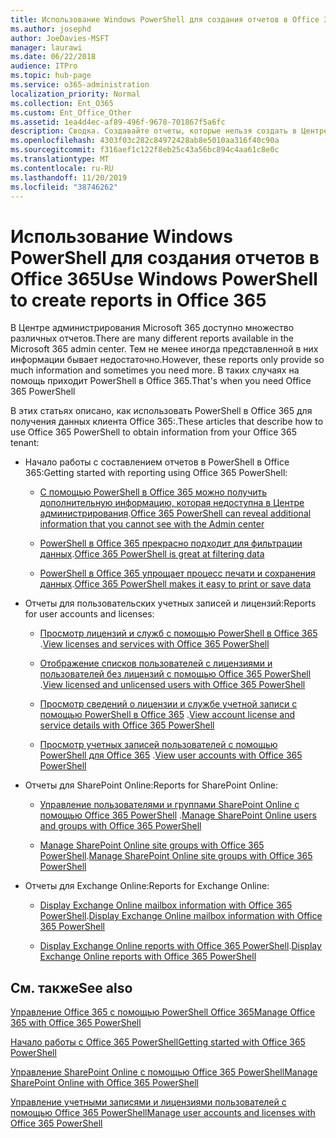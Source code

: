 ```yaml
---
title: Использование Windows PowerShell для создания отчетов в Office 365
ms.author: josephd
author: JoeDavies-MSFT
manager: laurawi
ms.date: 06/22/2018
audience: ITPro
ms.topic: hub-page
ms.service: o365-administration
localization_priority: Normal
ms.collection: Ent_O365
ms.custom: Ent_Office_Other
ms.assetid: 1ea4d4ec-af89-496f-9678-701867f5a6fc
description: Сводка. Создавайте отчеты, которые нельзя создать в Центре администрирования Microsoft 365, используя PowerShell в Office 365.
ms.openlocfilehash: 4303f03c282c84972428ab8e5010aa316f40c90a
ms.sourcegitcommit: f316aef1c122f8eb25c43a56bc894c4aa61c8e0c
ms.translationtype: MT
ms.contentlocale: ru-RU
ms.lasthandoff: 11/20/2019
ms.locfileid: "38746262"
---
```

# <a name="use-windows-powershell-to-create-reports-in-office-365"></a><span data-ttu-id="608f4-103">Использование Windows PowerShell для создания отчетов в Office 365</span><span class="sxs-lookup"><span data-stu-id="608f4-103">Use Windows PowerShell to create reports in Office 365</span></span>

<span data-ttu-id="608f4-104">В Центре администрирования Microsoft 365 доступно множество различных отчетов.</span><span class="sxs-lookup"><span data-stu-id="608f4-104">There are many different reports available in the Microsoft 365 admin center.</span></span> <span data-ttu-id="608f4-105">Тем не менее иногда представленной в них информации бывает недостаточно.</span><span class="sxs-lookup"><span data-stu-id="608f4-105">However, these reports only provide so much information and sometimes you need more.</span></span> <span data-ttu-id="608f4-106">В таких случаях на помощь приходит PowerShell в Office 365.</span><span class="sxs-lookup"><span data-stu-id="608f4-106">That's when you need Office 365 PowerShell</span></span>
  
<span data-ttu-id="608f4-107">В этих статьях описано, как использовать PowerShell в Office 365 для получения данных клиента Office 365:.</span><span class="sxs-lookup"><span data-stu-id="608f4-107">These articles that describe how to use Office 365 PowerShell to obtain information from your Office 365 tenant:</span></span>
  
- <span data-ttu-id="608f4-108">Начало работы с составлением отчетов в PowerShell в Office 365:</span><span class="sxs-lookup"><span data-stu-id="608f4-108">Getting started with reporting using Office 365 PowerShell:</span></span>
    
  - <span data-ttu-id="608f4-109">[С помощью PowerShell в Office 365 можно получить дополнительную информацию, которая недоступна в Центре администрирования](https://technet.microsoft.com/library/dn568034.aspx#reveal).</span><span class="sxs-lookup"><span data-stu-id="608f4-109">[Office 365 PowerShell can reveal additional information that you cannot see with the Admin center](https://technet.microsoft.com/library/dn568034.aspx#reveal)</span></span>
    
  - <span data-ttu-id="608f4-110">[PowerShell в Office 365 прекрасно подходит для фильтрации данных](https://technet.microsoft.com/library/dn568034.aspx#filter).</span><span class="sxs-lookup"><span data-stu-id="608f4-110">[Office 365 PowerShell is great at filtering data](https://technet.microsoft.com/library/dn568034.aspx#filter)</span></span>
    
  - <span data-ttu-id="608f4-111">[PowerShell в Office 365 упрощает процесс печати и сохранения данных](https://technet.microsoft.com/library/dn568034.aspx#printsave).</span><span class="sxs-lookup"><span data-stu-id="608f4-111">[Office 365 PowerShell makes it easy to print or save data](https://technet.microsoft.com/library/dn568034.aspx#printsave)</span></span>
    
- <span data-ttu-id="608f4-112">Отчеты для пользовательских учетных записей и лицензий:</span><span class="sxs-lookup"><span data-stu-id="608f4-112">Reports for user accounts and licenses:</span></span>
    
  - <span data-ttu-id="608f4-113">[Просмотр лицензий и служб с помощью PowerShell в Office 365](view-licenses-and-services-with-office-365-powershell.md) .</span><span class="sxs-lookup"><span data-stu-id="608f4-113">[View licenses and services with Office 365 PowerShell](view-licenses-and-services-with-office-365-powershell.md)</span></span>
    
  - <span data-ttu-id="608f4-114">[Отображение списков пользователей с лицензиями и пользователей без лицензий с помощью Office 365 PowerShell](view-licensed-and-unlicensed-users-with-office-365-powershell.md) .</span><span class="sxs-lookup"><span data-stu-id="608f4-114">[View licensed and unlicensed users with Office 365 PowerShell](view-licensed-and-unlicensed-users-with-office-365-powershell.md)</span></span>
    
  - <span data-ttu-id="608f4-115">[Просмотр сведений о лицензии и службе учетной записи с помощью PowerShell в Office 365](view-account-license-and-service-details-with-office-365-powershell.md) .</span><span class="sxs-lookup"><span data-stu-id="608f4-115">[View account license and service details with Office 365 PowerShell](view-account-license-and-service-details-with-office-365-powershell.md)</span></span>
    
  - <span data-ttu-id="608f4-116">[Просмотр учетных записей пользователей с помощью PowerShell для Office 365](view-user-accounts-with-office-365-powershell.md) .</span><span class="sxs-lookup"><span data-stu-id="608f4-116">[View user accounts with Office 365 PowerShell](view-user-accounts-with-office-365-powershell.md)</span></span>
    
- <span data-ttu-id="608f4-117">Отчеты для SharePoint Online:</span><span class="sxs-lookup"><span data-stu-id="608f4-117">Reports for SharePoint Online:</span></span>
    
  - <span data-ttu-id="608f4-118">[Управление пользователями и группами SharePoint Online с помощью Office 365 PowerShell](https://technet.microsoft.com/library/9680af2e-a965-4e62-92ee-da72105c7800.aspx) .</span><span class="sxs-lookup"><span data-stu-id="608f4-118">[Manage SharePoint Online users and groups with Office 365 PowerShell](https://technet.microsoft.com/library/9680af2e-a965-4e62-92ee-da72105c7800.aspx)</span></span>
    
  - <span data-ttu-id="608f4-119">[Manage SharePoint Online site groups with Office 365 PowerShell](https://technet.microsoft.com/library/122f4099-c78d-4cce-bab0-4343b04596ae.aspx).</span><span class="sxs-lookup"><span data-stu-id="608f4-119">[Manage SharePoint Online site groups with Office 365 PowerShell](https://technet.microsoft.com/library/122f4099-c78d-4cce-bab0-4343b04596ae.aspx)</span></span>
    
- <span data-ttu-id="608f4-120">Отчеты для Exchange Online:</span><span class="sxs-lookup"><span data-stu-id="608f4-120">Reports for Exchange Online:</span></span>
    
  - <span data-ttu-id="608f4-121">[Display Exchange Online mailbox information with Office 365 PowerShell](https://technet.microsoft.com/library/13843002-56ca-4b75-81c5-84386522b01b.aspx).</span><span class="sxs-lookup"><span data-stu-id="608f4-121">[Display Exchange Online mailbox information with Office 365 PowerShell](https://technet.microsoft.com/library/13843002-56ca-4b75-81c5-84386522b01b.aspx)</span></span>
    
  - <span data-ttu-id="608f4-122">[Display Exchange Online reports with Office 365 PowerShell](https://technet.microsoft.com/library/4873a063-9fc4-4ed9-826a-6e935fef61d4.aspx).</span><span class="sxs-lookup"><span data-stu-id="608f4-122">[Display Exchange Online reports with Office 365 PowerShell](https://technet.microsoft.com/library/4873a063-9fc4-4ed9-826a-6e935fef61d4.aspx)</span></span>
    
## <a name="see-also"></a><span data-ttu-id="608f4-123">См. также</span><span class="sxs-lookup"><span data-stu-id="608f4-123">See also</span></span>

[<span data-ttu-id="608f4-124">Управление Office 365 с помощью PowerShell Office 365</span><span class="sxs-lookup"><span data-stu-id="608f4-124">Manage Office 365 with Office 365 PowerShell</span></span>](manage-office-365-with-office-365-powershell.md)
  
[<span data-ttu-id="608f4-125">Начало работы с Office 365 PowerShell</span><span class="sxs-lookup"><span data-stu-id="608f4-125">Getting started with Office 365 PowerShell</span></span>](getting-started-with-office-365-powershell.md)
  
[<span data-ttu-id="608f4-126">Управление SharePoint Online с помощью Office 365 PowerShell</span><span class="sxs-lookup"><span data-stu-id="608f4-126">Manage SharePoint Online with Office 365 PowerShell</span></span>](manage-sharepoint-online-with-office-365-powershell.md)
  
[<span data-ttu-id="608f4-127">Управление учетными записями и лицензиями пользователей с помощью Office 365 PowerShell</span><span class="sxs-lookup"><span data-stu-id="608f4-127">Manage user accounts and licenses with Office 365 PowerShell</span></span>](manage-user-accounts-and-licenses-with-office-365-powershell.md)
  
